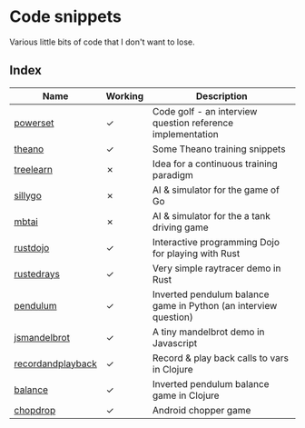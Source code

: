 # Code snippets

Various little bits of code that I don't want to lose.

## Index

| Name | Working | Description |
| ---- | ------- | ----------- |
| [powerset](powerset) | ✓ | Code golf - an interview question reference implementation |
| [theano](theano) | ✓ | Some Theano training snippets |
| [treelearn](treelearn) | ✗ | Idea for a continuous training paradigm |
| [sillygo](sillygo) | ✗ | AI & simulator for the game of Go |
| [mbtai](mbtai) | ✗ | AI & simulator for the a tank driving game |
| [rustdojo](rustdojo) | ✓ | Interactive programming Dojo for playing with Rust |
| [rustedrays](rustedrays) | ✓ | Very simple raytracer demo in Rust |
| [pendulum](pendulum) | ✓ | Inverted pendulum balance game in Python (an interview question) |
| [jsmandelbrot](jsmandelbrot) | ✓ | A tiny mandelbrot demo in Javascript |
| [recordandplayback](recordandplayback) | ✓ | Record & play back calls to vars in Clojure |
| [balance](balance) | ✓ | Inverted pendulum balance game in Clojure |
| [chopdrop](chopdrop) | ✓ | Android chopper game |
